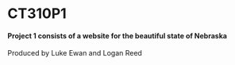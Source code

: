 # CT310P1

#### Project 1 consists of a website for the beautiful state of Nebraska
Produced by Luke Ewan and Logan Reed

